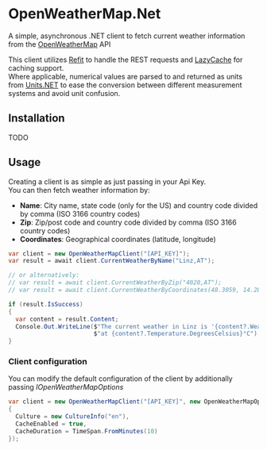 # OpenWeatherMap.Net

A simple, asynchronous .NET client to fetch current weather information from
the [OpenWeatherMap](https://openweathermap.org/) API

This client utilizes [Refit](https://github.com/reactiveui/refit) to handle the REST requests
and [LazyCache](https://github.com/alastairtree/LazyCache) for caching support.  
Where applicable, numerical values are parsed to and returned as units
from [Units.NET](https://github.com/angularsen/UnitsNet) to ease the conversion between different measurement systems
and avoid unit confusion.


## Installation

TODO

## Usage

Creating a client is as simple as just passing in your Api Key.  
You can then fetch weather information by:

* **Name**: City name, state code (only for the US) and country code divided by comma (ISO 3166 country codes)
* **Zip**: Zip/post code and country code divided by comma (ISO 3166 country codes)
* **Coordinates**: Geographical coordinates (latitude, longitude)

```csharp
var client = new OpenWeatherMapClient("[API_KEY]");
var result = await client.CurrentWeatherByName("Linz,AT");

// or alternatively:
// var result = await client.CurrentWeatherByZip("4020,AT");
// var result = await client.CurrentWeatherByCoordinates(48.3059, 14.2862);

if (result.IsSuccess)
{
  var content = result.Content;
  Console.Out.WriteLine($"The current weather in Linz is '{content?.WeatherCondition}' " +
                        $"at {content?.Temperature.DegreesCelsius}°C");
}
```

### Client configuration

You can modify the default configuration of the client by additionally passing _IOpenWeatherMapOptions_

```csharp
var client = new OpenWeatherMapClient("[API_KEY]", new OpenWeatherMapOptions
{
  Culture = new CultureInfo("en"),
  CacheEnabled = true,
  CacheDuration = TimeSpan.FromMinutes(10)
});
```

